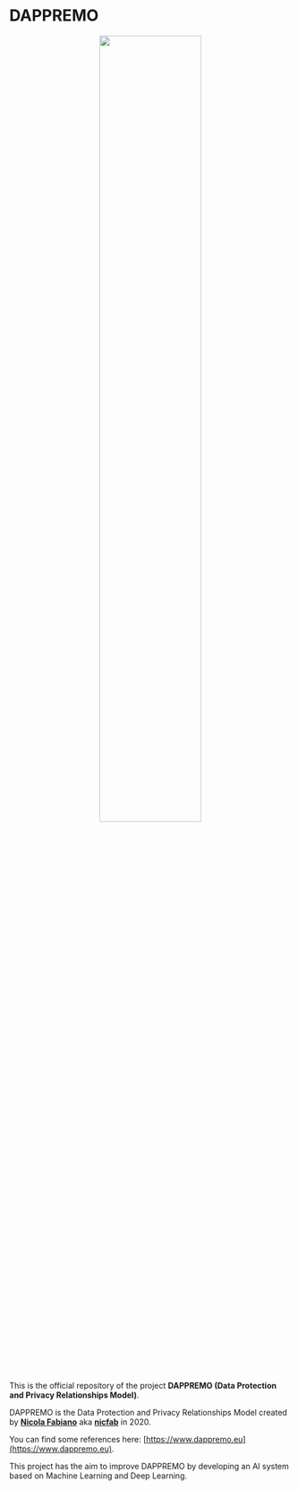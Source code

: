 # DAPPREMO

<p align="center">
  
<img src="https://user-images.githubusercontent.com/24752671/215256785-1aafa8bc-c049-4de1-8682-f2a747fc8ee2.png" width=60% heigh=60%>

</p>

<br>
<br>



This is the official repository of the project **DAPPREMO (Data Protection and Privacy Relationships Model)**.

DAPPREMO is the Data Protection and Privacy Relationships Model created by [**Nicola Fabiano**](https://www.fabiano.law/en/page/about/) aka [**nicfab**](https://notes.nicfab.it/en/pages/about/) in 2020.

You can find some references here: [https://www.dappremo.eu](https://www.dappremo.eu).

This project has the aim to improve DAPPREMO by developing an AI system based on Machine Learning and Deep Learning.
